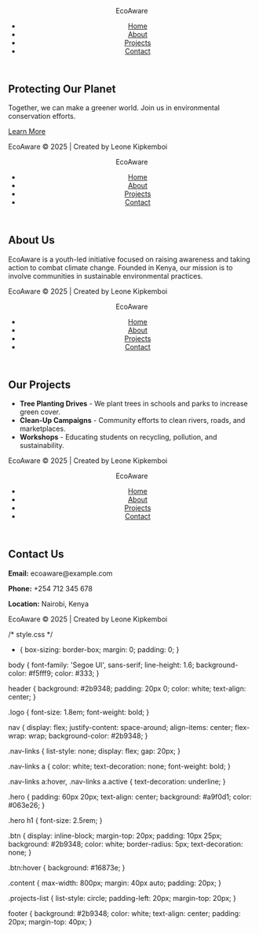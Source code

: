 <!-- index.html -->
<!DOCTYPE html>
<html lang="en">
<head>
  <meta charset="UTF-8">
  <title>EcoAware - Home</title>
  <link rel="stylesheet" href="style.css">
</head>
<body>
  <header>
    <nav>
      <div class="logo">EcoAware</div>
      <ul class="nav-links">
        <li><a href="index.html" class="active">Home</a></li>
        <li><a href="about.html">About</a></li>
        <li><a href="projects.html">Projects</a></li>
        <li><a href="contact.html">Contact</a></li>
      </ul>
    </nav>
  </header>

  <section class="hero">
    <h1>Protecting Our Planet</h1>
    <p>Together, we can make a greener world. Join us in environmental conservation efforts.</p>
    <a href="about.html" class="btn">Learn More</a>
  </section>

  <footer>
    <p>EcoAware &copy; 2025 | Created by Leone Kipkemboi</p>
  </footer>
</body>
</html>

<!-- about.html -->
<!DOCTYPE html>
<html lang="en">
<head>
  <meta charset="UTF-8">
  <title>About - EcoAware</title>
  <link rel="stylesheet" href="style.css">
</head>
<body>
  <header>
    <nav>
      <div class="logo">EcoAware</div>
      <ul class="nav-links">
        <li><a href="index.html">Home</a></li>
        <li><a href="about.html" class="active">About</a></li>
        <li><a href="projects.html">Projects</a></li>
        <li><a href="contact.html">Contact</a></li>
      </ul>
    </nav>
  </header>

  <section class="content">
    <h2>About Us</h2>
    <p>EcoAware is a youth-led initiative focused on raising awareness and taking action to combat climate change. Founded in Kenya, our mission is to involve communities in sustainable environmental practices.</p>
  </section>

  <footer>
    <p>EcoAware &copy; 2025 | Created by Leone Kipkemboi</p>
  </footer>
</body>
</html>

<!-- projects.html -->
<!DOCTYPE html>
<html lang="en">
<head>
  <meta charset="UTF-8">
  <title>Projects - EcoAware</title>
  <link rel="stylesheet" href="style.css">
</head>
<body>
  <header>
    <nav>
      <div class="logo">EcoAware</div>
      <ul class="nav-links">
        <li><a href="index.html">Home</a></li>
        <li><a href="about.html">About</a></li>
        <li><a href="projects.html" class="active">Projects</a></li>
        <li><a href="contact.html">Contact</a></li>
      </ul>
    </nav>
  </header>

  <section class="content">
    <h2>Our Projects</h2>
    <ul class="projects-list">
      <li><strong>Tree Planting Drives</strong> - We plant trees in schools and parks to increase green cover.</li>
      <li><strong>Clean-Up Campaigns</strong> - Community efforts to clean rivers, roads, and marketplaces.</li>
      <li><strong>Workshops</strong> - Educating students on recycling, pollution, and sustainability.</li>
    </ul>
  </section>

  <footer>
    <p>EcoAware &copy; 2025 | Created by Leone Kipkemboi</p>
  </footer>
</body>
</html>

<!-- contact.html -->
<!DOCTYPE html>
<html lang="en">
<head>
  <meta charset="UTF-8">
  <title>Contact - EcoAware</title>
  <link rel="stylesheet" href="style.css">
</head>
<body>
  <header>
    <nav>
      <div class="logo">EcoAware</div>
      <ul class="nav-links">
        <li><a href="index.html">Home</a></li>
        <li><a href="about.html">About</a></li>
        <li><a href="projects.html">Projects</a></li>
        <li><a href="contact.html" class="active">Contact</a></li>
      </ul>
    </nav>
  </header>

  <section class="content">
    <h2>Contact Us</h2>
    <p><strong>Email:</strong> ecoaware@example.com</p>
    <p><strong>Phone:</strong> +254 712 345 678</p>
    <p><strong>Location:</strong> Nairobi, Kenya</p>
  </section>

  <footer>
    <p>EcoAware &copy; 2025 | Created by Leone Kipkemboi</p>
  </footer>
</body>
</html>

/* style.css */
* {
  box-sizing: border-box;
  margin: 0;
  padding: 0;
}

body {
  font-family: 'Segoe UI', sans-serif;
  line-height: 1.6;
  background-color: #f5fff9;
  color: #333;
}

header {
  background: #2b9348;
  padding: 20px 0;
  color: white;
  text-align: center;
}

.logo {
  font-size: 1.8em;
  font-weight: bold;
}

nav {
  display: flex;
  justify-content: space-around;
  align-items: center;
  flex-wrap: wrap;
  background-color: #2b9348;
}

.nav-links {
  list-style: none;
  display: flex;
  gap: 20px;
}

.nav-links a {
  color: white;
  text-decoration: none;
  font-weight: bold;
}

.nav-links a:hover,
.nav-links a.active {
  text-decoration: underline;
}

.hero {
  padding: 60px 20px;
  text-align: center;
  background: #a9f0d1;
  color: #063e26;
}

.hero h1 {
  font-size: 2.5rem;
}

.btn {
  display: inline-block;
  margin-top: 20px;
  padding: 10px 25px;
  background: #2b9348;
  color: white;
  border-radius: 5px;
  text-decoration: none;
}

.btn:hover {
  background: #16873e;
}

.content {
  max-width: 800px;
  margin: 40px auto;
  padding: 20px;
}

.projects-list {
  list-style: circle;
  padding-left: 20px;
  margin-top: 20px;
}

footer {
  background: #2b9348;
  color: white;
  text-align: center;
  padding: 20px;
  margin-top: 40px;
}

